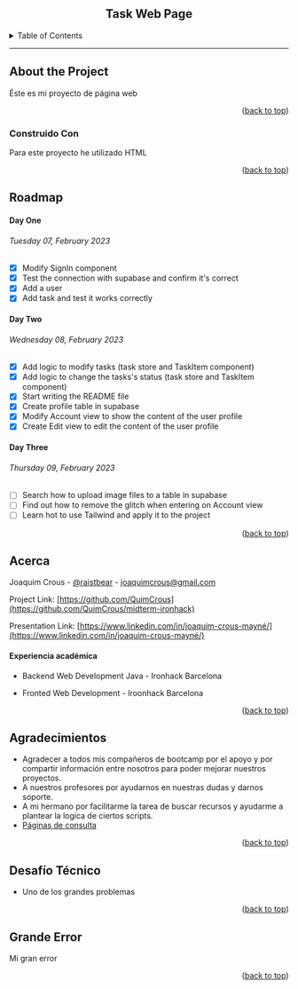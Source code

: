 <a name="readme-top"></a>

<!-- PROJECT LOGO -->
<br />
<div align="center">
  <!-- <img src="./resources/readMe/wu.png" alt="Logo" width="80" height="80"> -->
  <h2 align="center">Task Web Page</h2>
  <!-- <a href="https://midterm-ironhack-jade.vercel.app">Visit Website</a> -->
</div>

<!-- TABLE OF CONTENTS -->
<details>
  <summary>Table of Contents</summary>
  <ol>
    <li>
      <a href="#about-the-project">About the Project</a>
      <ul>
        <li><a href="#construido-con">Build with</a></li>
      </ul>
    </li>
    <li>
    <a href="#roadmap">Roadmap</a>
     <ul>
     <li><a href="#backlog">Back log</a></li>
        <li><a href="#day-one">Tuesday 07, February 2023</a></li>
        <li><a href="#day-two">Wednesday 08, February 2023</a></li>
        <li><a href="#day-three">Thursday 09, February 2023</a></li>
      </ul>
    </li>
    <li><a href="#acerca">Acerca</a></li>
    <li><a href="#agradecimientos">Agradecimientos</a></li>
    <li><a href="#desafío-técnico">Desafío Técnico</a></li>
    <li><a href="#grande-error">Grande Error</a></li>
  </ol>
</details>
<hr>

<!-- ABOUT THE PROJECT -->

## About the Project

<!-- <img src="./resources/readMe/screenshot.png" alt="Logo" width="100%" height="50%"> -->

Éste es mi proyecto de página web

<p align="right">(<a href="#readme-top">back to top</a>)</p>

### Construido Con

Para este proyecto he utilizado HTML

<p align="right">(<a href="#readme-top">back to top</a>)</p>

## Roadmap

#### Day One

###### Tuesday 07, February 2023

- [x] Modify SignIn component
- [x] Test the connection with supabase and confirm it's correct
- [x] Add a user
- [x] Add task and test it works correctly

#### Day Two

###### Wednesday 08, February 2023

- [x] Add logic to modify tasks (task store and TaskItem component)
- [x] Add logic to change the tasks's status (task store and TaskItem component)
- [x] Start writing the README file
- [x] Create profile table in supabase
- [x] Modify Account view to show the content of the user profile
- [x] Create Edit view to edit the content of the user profile

#### Day Three

###### Thursday 09, February 2023

- [ ] Search how to upload image files to a table in supabase
- [ ] Find out how to remove the glitch when entering on Account view
- [ ] Learn hot to use Tailwind and apply it to the project

<p align="right">(<a href="#readme-top">back to top</a>)</p>

<!-- Acerca de mi -->

## Acerca

Joaquim Crous - [@raistbear](https://twitter.com/raistbear) - joaquimcrous@gmail.com

Project Link: [https://github.com/QuimCrous](https://github.com/QuimCrous/midterm-ironhack)

Presentation Link: [https://www.linkedin.com/in/joaquim-crous-mayné/](https://www.linkedin.com/in/joaquim-crous-mayné/)

#### Experiencia académica

- Backend Web Development Java - Ironhack Barcelona

- Fronted Web Development - Iroonhack Barcelona

<p align="right">(<a href="#readme-top">back to top</a>)</p>

<!-- ACKNOWLEDGMENTS -->

## Agradecimientos

- Agradecer a todos mis compañeros de bootcamp por el apoyo y por compartir información entre nosotros para poder mejorar nuestros proyectos.
- A nuestros profesores por ayudarnos en nuestras dudas y darnos soporte.
- A mi hermano por facilitarme la tarea de buscar recursos y ayudarme a plantear la logica de ciertos scripts.
- [Páginas de consulta](https://www.w3schools.com/js/default.asp)

<p align="right">(<a href="#readme-top">back to top</a>)</p>

## Desafío Técnico

- Uno de los grandes problemas

<p align="right">(<a href="#readme-top">back to top</a>)</p>

## Grande Error

Mi gran error

<p align="right">(<a href="#readme-top">back to top</a>)</p>
